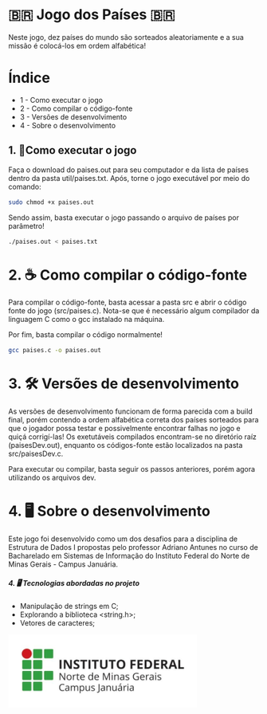 # 🇧🇷 Jogo dos Países 🇧🇷

Neste jogo, dez países do mundo são sorteados aleatoriamente e a sua missão é colocá-los em ordem alfabética!

# Índice
- 1 - Como executar o jogo
- 2 - Como compilar o código-fonte
- 3 - Versões de desenvolvimento
- 4 - Sobre o desenvolvimento

## 1. 🐧Como executar o jogo
Faça o download do paises.out para seu computador e da lista de países dentro da pasta util/paises.txt. Após, torne o jogo executável por meio do comando:
```bash
sudo chmod +x paises.out
```

Sendo assim, basta executar o jogo passando o arquivo de países por parâmetro!
```bash
./paises.out < paises.txt
```
# 2. ☕ Como compilar o código-fonte

Para compilar o código-fonte, basta acessar a pasta src e abrir o código fonte do jogo (src/paises.c). Nota-se que é necessário algum compilador da linguagem C como o gcc instalado na máquina.

Por fim, basta compilar o código normalmente!
```bash
gcc paises.c -o paises.out
```
# 3. 🛠️ Versões de desenvolvimento

As versões de desenvolvimento funcionam de forma parecida com a build final, porém contendo a ordem alfabética correta dos países sorteados para que o jogador possa testar e possivelmente encontrar falhas no jogo e quiçá corrigí-las! Os exetutáveis compilados encontram-se no diretório raíz (paisesDev.out), enquanto os códigos-fonte estão localizados na pasta src/paisesDev.c. 

Para executar ou compilar, basta seguir os passos anteriores, porém agora utilizando os arquivos dev.

# 4. 🖥️ Sobre o desenvolvimento

Este jogo foi desenvolvido como um dos desafios para a disciplina de Estrutura de Dados I propostas pelo professor Adriano Antunes no curso de Bacharelado em Sistemas de Informação do Instituto Federal do Norte de Minas Gerais - Campus Januária.

##### 4. 🖥 Tecnologias abordadas no projeto
- Manipulação de strings em C;
- Explorando a biblioteca <string.h>;
- Vetores de caracteres;

![IFNMG - Januaria](images/ifnmg.png)
